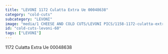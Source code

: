 ```yaml
---
title: "LEVONI 1172 Culatta Extra Ue 00048638"
category: "cold-cuts"
subcategory: "LEVONI"
image: "media/1 CHEESE AND COLD CUTS/LEVONI PICS/1158-1172-culatta-extra-ue-00048638.jpg"
id: "cold-cuts-levoni-60"
tags: ["LEVONI"]
---
```


1172 Culatta Extra Ue 00048638

